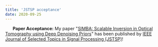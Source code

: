 ```yaml
---
title: 'JSTSP acceptance'
date: 2020-09-25
---
```


&nbsp;&nbsp;&nbsp;&nbsp;&nbsp; **Paper Acceptance:** My paper "[SIMBA: Scalable Inversion in Optical Tomography using Deep Denoising Priors](https://raywu0930.github.io/files/Wu-etal20.pdf)" has been published by [IEEE Journal of Selected Topics in Signal Processing (JSTSP)](https://signalprocessingsociety.org/publications-resources/ieee-journal-selected-topics-signal-processing)!
